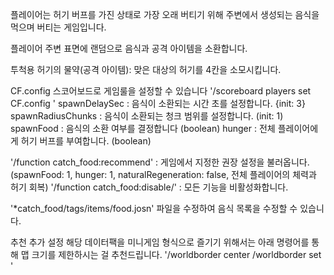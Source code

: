 플레이어는 허기 버프를 가진 상태로 가장 오래 버티기 위해 주변에서 생성되는 음식을 먹으며 버티는 게임입니다.

플레이어 주변 표면에 랜덤으로 음식과 공격 아이템을 소환합니다.

투척용 허기의 물약(공격 아이템): 맞은 대상의 허기를 4칸을 소모시킵니다.

CF.config 스코어보드로 게임룰을 설정할 수 있습니다
'/scoreboard players set <name> CF.config <score>'
<name>
    spawnDelaySec       : 음식이 소환되는 시간 초를 설정합니다. {init: 3}
    spawnRadiusChunks   : 음식이 소환되는 청크 범위를 설정합니다. (init: 1)
    spawnFood           : 음식의 소환 여부를 결정합니다 (boolean)
    hunger              : 전체 플레이어에게 허기 버프를 부여합니다. (boolean)

'/function catch_food:recommend'  : 게임에서 지정한 권장 설정을 불러옵니다.
(spawnFood: 1, hunger: 1, naturalRegeneration: false, 전체 플레이어의 체력과 허기 회복)
'/function catch_food:disable/'    : 모든 기능을 비활성화합니다.

'*catch_food/tags/items/food.josn' 파일을 수정하여 음식 목록을 수정할 수 있습니다.

추천 추가 설정
    해당 데이터팩을 미니게임 형식으로 즐기기 위해서는 아래 명령어를 통해 맵 크기를 제한하시는 걸 추천드립니다.
'/worldborder center <x> <z>
/worldborder set <distance> <second>'
